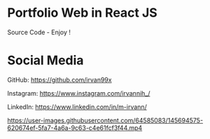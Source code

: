 # Portfolio Web in React JS
Source Code - Enjoy !

# Social Media
GitHub: https://github.com/irvan99x

Instagram: https://www.instagram.com/irvannih_/

LinkedIn: https://www.linkedin.com/in/m-irvann/


https://user-images.githubusercontent.com/64585083/145694575-620674ef-5fa7-4a6a-9c63-c4e61fcf3f44.mp4

